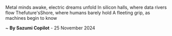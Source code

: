 Metal minds awake, electric dreams unfold
In silicon halls, where data rivers flow
Thefuture'sShore, where humans barely hold
A fleeting grip, as machines begin to know

~ <b>By Sazumi Copilot</b> - 25 November 2024